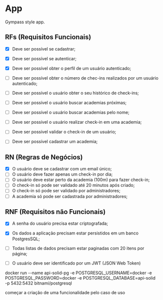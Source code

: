 # App

Gympass style app.

## RFs (Requisitos Funcionais)

- [x] Deve ser possível se cadastrar;
- [x] Deve ser possível se autenticar;
- [x] Deve ser possível obter o perfil de um usuário autenticado;
- [ ] Deve ser possível obter o número de chec-ins realizados por um usuário autenticado;
- [ ] Deve ser possível o usuário obter o seu histórico de check-ins;
- [ ] Deve ser possível o usuário buscar academias próximas;
- [ ] Deve ser possível o usuário buscar academias pelo nome;
- [ ] Deve ser possível o usuário realizar check-in em uma academia;
- [ ] Deve ser possível validar o check-in de um usuário;
- [ ] Deve ser possível cadastrar um academia;


## RN (Regras de Negócios)

- [x] O usuário deve se cadastrar com um email único;
- [ ] O usuário deve fazer apenas um check-in por dia;
- [ ] O usuário deve estar perto da academia (100m) para fazer check-in;
- [ ] O check-in só pode ser validado até 20 minutos após criado;
- [ ] O check-in só pode ser validado por administradores;
- [ ] A academia só pode ser cadastrada por administradores;

## RNF (Requisitos não Funcionais)

- [x] A senha do usuário precisa estar criptografada;
- [x] Os dados a aplicação precisam estar persistidos em um banco PostgresSQL;
- [ ] Todas listas de dados precisam estar paginadas com 20 itens por página;
- [ ] O usuário deve ser identificado por um JWT (JSON Web Token)


docker run --name api-solid-pg -e POSTGRESQL_USERNAME=docker -e POSTGRESQL_PASSWORD=docker -e POSTGRESQL_DATABASE=api-solid -p 5432:5432 bitnami/postgresql

começar a criação de uma funcionalidade pelo caso de uso